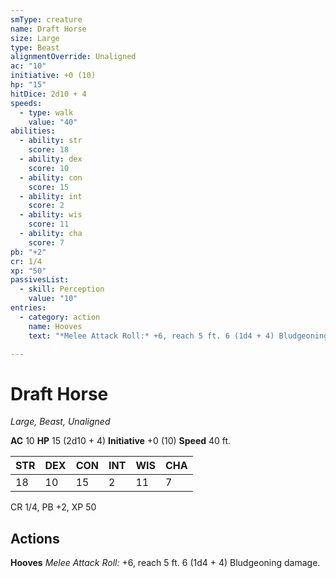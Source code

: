 ```yaml
---
smType: creature
name: Draft Horse
size: Large
type: Beast
alignmentOverride: Unaligned
ac: "10"
initiative: +0 (10)
hp: "15"
hitDice: 2d10 + 4
speeds:
  - type: walk
    value: "40"
abilities:
  - ability: str
    score: 18
  - ability: dex
    score: 10
  - ability: con
    score: 15
  - ability: int
    score: 2
  - ability: wis
    score: 11
  - ability: cha
    score: 7
pb: "+2"
cr: 1/4
xp: "50"
passivesList:
  - skill: Perception
    value: "10"
entries:
  - category: action
    name: Hooves
    text: "*Melee Attack Roll:* +6, reach 5 ft. 6 (1d4 + 4) Bludgeoning damage."

---
```


# Draft Horse
*Large, Beast, Unaligned*

**AC** 10
**HP** 15 (2d10 + 4)
**Initiative** +0 (10)
**Speed** 40 ft.

| STR | DEX | CON | INT | WIS | CHA |
| --- | --- | --- | --- | --- | --- |
| 18 | 10 | 15 | 2 | 11 | 7 |

CR 1/4, PB +2, XP 50

## Actions

**Hooves**
*Melee Attack Roll:* +6, reach 5 ft. 6 (1d4 + 4) Bludgeoning damage.
